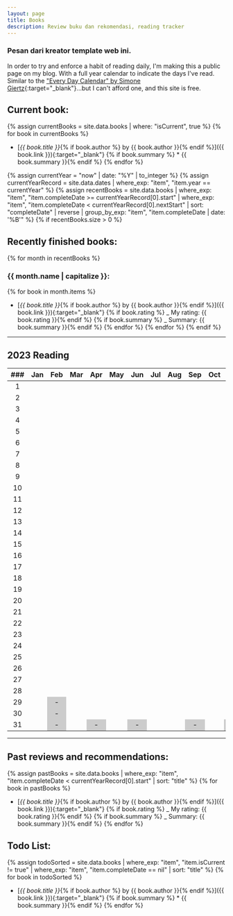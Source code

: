 ```yaml
---
layout: page
title: Books
description: Review buku dan rekomendasi, reading tracker
---
```


<style>
    li {
        margin-bottom: 5px;
    }

    /* non-existent days - MonthNum+1 */
    /* feb */
    table tbody tr:nth-child(29) td:nth-child(3), /* jekyll code to make conditional if leap year? lol */
    table tbody tr:nth-child(30) td:nth-child(3),
    table tbody tr:nth-child(31) td:nth-child(3),
    /* apr */
    table tbody tr:nth-child(31) td:nth-child(5),
    /* jun */
    table tbody tr:nth-child(31) td:nth-child(7),
    /* aug */
    table tbody tr:nth-child(31) td:nth-child(10),
    /* nov */
    table tbody tr:nth-child(31) td:nth-child(12) {
        background-color: #cccccc;
    }
</style>

### Pesan dari kreator template web ini.

In order to try and enforce a habit of reading daily, I'm making this a public page on my blog. With a full year calendar to indicate the days I've read. Similar to the ["Every Day Calendar" by Simone Giertz](https://www.simonegiertz.com/every-day-calendar){:target="\_blank"}...but I can't afford one, and this site is free.

## Current book:

{% assign currentBooks = site.data.books | where: "isCurrent", true %}
{% for book in currentBooks %}

- [*{{ book.title }}*{% if book.author %} by {{ book.author }}{% endif %}]({{ book.link }}){:target="\_blank"}
  {% if book.summary %} \* {{ book.summary }}{% endif %}
  {% endfor %}

<!--
    What a mess...Jekyll does not handle dates very well. So I had to come up with this hack.
    I created a .yml file with just start and "nextStart" dates. For some reason, Jekyll does
    not have a way to convert a string to a date type, only the other way around. So I got around
    that using the .yml data file.

    Then I look up the date record corresponding to the current year and use those for filtering.
-->

{% assign currentYear = "now" | date: "%Y" | to_integer %}
{% assign currentYearRecord = site.data.dates | where_exp: "item", "item.year == currentYear" %}
{% assign recentBooks = site.data.books
        | where_exp: "item", "item.completeDate >= currentYearRecord[0].start"
        | where_exp: "item", "item.completeDate < currentYearRecord[0].nextStart"
        | sort: "completeDate" | reverse
        | group_by_exp: "item", "item.completeDate | date: '%B'"
%}
{% if recentBooks.size > 0 %}

## Recently finished books:

{% for month in recentBooks %}

### {{ month.name | capitalize }}:

{% for book in month.items %}

- [*{{ book.title }}*{% if book.author %} by {{ book.author }}{% endif %}]({{ book.link }}){:target="\_blank"}
  {% if book.rating %} _ My rating: {{ book.rating }}{% endif %}
  {% if book.summary %} _ Summary: {{ book.summary }}{% endif %}
  {% endfor %}
  {% endfor %}
  {% endif %}

---

## 2023 Reading

| ### | Jan | Feb | Mar | Apr | May | Jun | Jul | Aug | Sep | Oct | Nov | Dec |
| :-: | :-: | :-: | :-: | :-: | :-: | :-: | :-: | :-: | :-: | :-: | :-: | :-: |
|  1  |     |     |     |     |     |     |     |     |     |     |     |     |
|  2  |     |     |     |     |     |     |     |     |     |     |     |     |
|  3  |     |     |     |     |     |     |     |     |     |     |     |     |
|  4  |     |     |     |     |     |     |     |     |     |     |     |     |
|  5  |     |     |     |     |     |     |     |     |     |     |     |     |
|  6  |     |     |     |     |     |     |     |     |     |     |     |     |
|  7  |     |     |     |     |     |     |     |     |     |     |     |     |
|  8  |     |     |     |     |     |     |     |     |     |     |     |     |
|  9  |     |     |     |     |     |     |     |     |     |     |     |     |
| 10  |     |     |     |     |     |     |     |     |     |     |     |     |
| 11  |     |     |     |     |     |     |     |     |     |     |     |     |
| 12  |     |     |     |     |     |     |     |     |     |     |     |     |
| 13  |     |     |     |     |     |     |     |     |     |     |     |     |
| 14  |     |     |     |     |     |     |     |     |     |     |     |     |
| 15  |     |     |     |     |     |     |     |     |     |     |     |     |
| 16  |     |     |     |     |     |     |     |     |     |     |     |     |
| 17  |     |     |     |     |     |     |     |     |     |     |     |     |
| 18  |     |     |     |     |     |     |     |     |     |     |     |     |
| 19  |     |     |     |     |     |     |     |     |     |     |     |     |
| 20  |     |     |     |     |     |     |     |     |     |     |     |     |
| 21  |     |     |     |     |     |     |     |     |     |     |     |     |
| 22  |     |     |     |     |     |     |     |     |     |     |     |     |
| 23  |     |     |     |     |     |     |     |     |     |     |     |     |
| 24  |     |     |     |     |     |     |     |     |     |     |     |     |
| 25  |     |     |     |     |     |     |     |     |     |     |     |     |
| 26  |     |     |     |     |     |     |     |     |     |     |     |     |
| 27  |     |     |     |     |     |     |     |     |     |     |     |     |
| 28  |     |     |     |     |     |     |     |     |     |     |     |     |
| 29  |     |  -  |     |     |     |     |     |     |     |     |     |     |
| 30  |     |  -  |     |     |     |     |     |     |     |     |     |     |
| 31  |     |  -  |     |  -  |     |  -  |     |     |  -  |     |  -  |     |

---

## Past reviews and recommendations:

{% assign pastBooks = site.data.books
        | where_exp: "item", "item.completeDate < currentYearRecord[0].start"
        | sort: "title"
%}
{% for book in pastBooks %}

- [*{{ book.title }}*{% if book.author %} by {{ book.author }}{% endif %}]({{ book.link }}){:target="\_blank"}
  {% if book.rating %} _ My rating: {{ book.rating }}{% endif %}
  {% if book.summary %} _ Summary: {{ book.summary }}{% endif %}
  {% endfor %}

## Todo List:

{% assign todoSorted = site.data.books
        | where_exp: "item", "item.isCurrent != true"
        | where_exp: "item", "item.completeDate == nil"
        | sort: "title"
%}
{% for book in todoSorted %}

- [*{{ book.title }}*{% if book.author %} by {{ book.author }}{% endif %}]({{ book.link }}){:target="\_blank"}
  {% if book.summary %} \* {{ book.summary }}{% endif %}
  {% endfor %}
